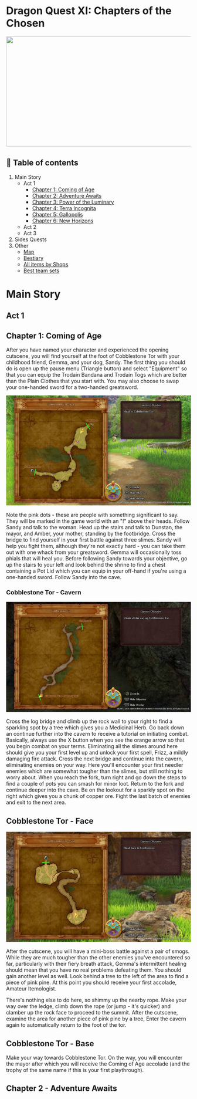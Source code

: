 # Dragon Quest XI: Chapters of the Chosen
<p align="center"><img src="img/chapter1/dq4.jpg" width="600"height="300"></p>

## 📖 Table of contents

1. Main Story
    - Act 1
      - [Chapter 1: Coming of Age](#chapter-1-Coming-of-Age)
      - [Chapter 2: Adventure Awaits](#chapter-2-Adventure-Awaits)
      - [Chapter 3: Power of the Luminary](#chapter-3-Power-of-the-Luminary)
      - [Chapter 4: Terra Incognita](#Chapter-4-Terra-Incognita)
      - [Chapter 5: Gallopolis](#Chapter-5-Gallopolis)
      - [Chapter 6: New Horizons](#Chapter-New-Horizons)
    - Act 2
    - Act 3
2. Sides Quests
3. Other
   - [Map](#map)
   - [Bestiary](#Bestiary)
   - [All items by Shops](All_items_by_Shops.md)
   - [Best team sets]()

# Main Story
## Act 1
## Chapter 1: Coming of Age
After you have named your character and experienced the opening cutscene, you will find yourself at the foot of Cobblestone Tor with your childhood friend, Gemma, and your dog, Sandy. The first thing you should do is open up the pause menu (Triangle button) and select "Equipment" so that you can equip the Trodain Bandana and Trodain Togs which are better than the Plain Clothes that you start with. You may also choose to swap your one-handed sword for a two-handed greatsword.

<p align="center"><img src="img/Cob-base.jpg" width="600"height="300"></p>

Note the pink dots - these are people with something significant to say. They will be marked in the game world with an "!" above their heads. Follow Sandy and talk to the woman. Head up the stairs and talk to Dunstan, the mayor, and Amber, your mother, standing by the footbridge. Cross the bridge to find yourself in your first battle against three slimes. Sandy will help you fight them, although they're not exactly hard - you can take them out with one whack from your greatsword. Gemma will occasionally toss phials that will heal you. Before following Sandy towards your objective, go up the stairs to your left and look behind the shrine to find a chest containing a Pot Lid which you can equip in your off-hand if you're using a one-handed sword. Follow Sandy into the cave.

### Cobblestone Tor - Cavern

<p align="center"><img src="img/Cob-tor.jpg" width="600"height="300"></p>

Cross the log bridge and climb up the rock wall to your right to find a sparkling spot by a tree which gives you a Medicinal Herb. Go back down an continue further into the cavern to receive a tutorial on initiating combat. Basically, always use the X button when you see the orange arrow so that you begin combat on your terms. Eliminating all the slimes around here should give you your first level up and unlock your first spell, Frizz, a mildly damaging fire attack. Cross the next bridge and continue into the cavern, eliminating enemies on your way. Here you'll encounter your first needler enemies which are somewhat tougher than the slimes, but still nothing to worry about. When you reach the fork, turn right and go down the steps to find a couple of pots you can smash for minor loot. Return to the fork and continue deeper into the cave. Be on the lookout for a sparkly spot on the right which gives you a chunk of copper ore. Fight the last batch of enemies and exit to the next area.

## Cobblestone Tor - Face

<p align="center"><img src="img/Cob-face.jpg" width="600"height="300"></p>

After the cutscene, you will have a mini-boss battle against a pair of smogs. While they are much tougher than the other enemies you've encountered so far, particularly with their fiery breath attack, Gemma's intermittent healing should mean that you have no real problems defeating them. You should gain another level as well. Look behind a tree to the left of the area to find a piece of pink pine. At this point you should receive your first accolade, Amateur Itemologist.

There's nothing else to do here, so shimmy up the nearby rope. Make your way over the ledge, climb down the rope (or jump - it's quicker) and clamber up the rock face to proceed to the summit. After the cutscene, examine the area for another piece of pink pine by a tree, Enter the cavern again to automatically return to the foot of the tor.

## Cobblestone Tor - Base
Make your way towards Cobblestone Tor. On the way, you will encounter the mayor after which you will receive the Coming of Age accolade (and the trophy of the same name if this is your first playthrough).

## Chapter 2 - Adventure Awaits
